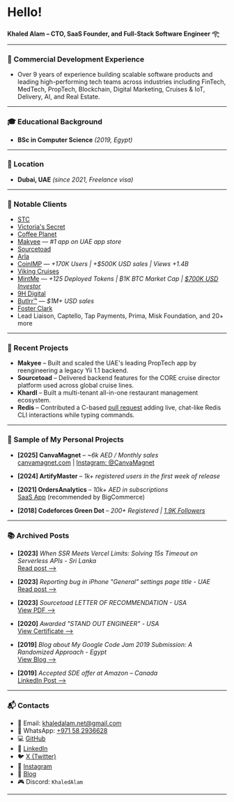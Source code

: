 # Hello!

**Khaled Alam – CTO, SaaS Founder, and Full-Stack Software Engineer 𓂀**

---

### 📌 Commercial Development Experience

- Over 9 years of experience building scalable software products and leading high-performing tech teams across industries including FinTech, MedTech, PropTech, Blockchain, Digital Marketing, Cruises & IoT, Delivery, AI, and Real Estate.

---

### 🎓 Educational Background

- **BSc in Computer Science** _(2019, Egypt)_

---

### 📍 Location

- **Dubai, UAE** _(since 2021, Freelance visa)_

---

### 💼 Notable Clients

- [STC](https://stc.com.sa)
- [Victoria's Secret](https://www.victoriassecret.ae/en/pink)
- [Coffee Planet](https://www.coffeeplanet.com)
- [Makyee](https://makyee.com) — _#1 app on UAE app store_
- [Sourcetoad](https://ondeck.sourcetoad.com/cruise-director-platform)
- [Arla](https://www.arla.com)
- [CoinIMP](https://www.coinimp.com) — _+170K Users | +$500K USD sales | Views +1.4B_
- [Viking Cruises](https://www.vikingrivercruises.com)
- [MintMe](https://www.mintme.com) — _+125 Deployed Tokens | ₿1K BTC Market Cap | [$700K USD Investor](https://x.com/Wyll_BBK/status/1461775068393099272)_
- [9H Digital](https://9hdigital.com)
- [Butlrr™](https://butlrr.leadliaison.com) — _$1M+ USD sales_
- [Foster Clark](https://fosterclark.com)
- Lead Liaison, Captello, Tap Payments, Prima, Misk Foundation, and 20+ more

---

### 🚀 Recent Projects

- **Makyee** – Built and scaled the UAE's leading PropTech app by reengineering a legacy Yii 1.1 backend.
- **Sourcetoad** – Delivered backend features for the CORE cruise director platform used across global cruise lines.
- **Khardl** – Built a multi-tenant all-in-one restaurant management ecosystem.
- **Redis** – Contributed a C-based [pull request](https://github.com/redis/redis/pull/12215) adding live, chat-like Redis CLI interactions while typing commands.

---

### 🧪 Sample of My Personal Projects

- **[2025] CanvaMagnet** – _~6k AED / Monthly sales_  
  [canvamagnet.com](https://canvamagnet.com) | [Instagram: @CanvaMagnet](https://www.instagram.com/canvamagnet/)
  
- **[2024] ArtifyMaster** – _1k+ registered users in the first week of release_

- **[2021] OrdersAnalytics** – _10k+ AED in subscriptions_  
  [SaaS App](https://orders-analytics.enhancemystore.com) (recommended by BigCommerce)

- **[2018] Codeforces Green Dot** – _200+ Registered | [1.9K Followers](https://facebook.com/cfgreendot)_

---

### 📚 Archived Posts

- **[2023]** _When SSR Meets Vercel Limits: Solving 15s Timeout on Serverless APIs - Sri Lanka_  
  [Read post ⟶](https://blog.khaledalam.net/set-maxduration-of-vercel-serverless-functions-execution-duration-limit/)
  
- **[2023]** _Reporting bug in iPhone "General" settings page title - UAE_  
  [Read post ⟶](https://blog.khaledalam.net/bug-in-iphone-general-settings-page-title)

- **[2023]** _Sourcetoad LETTER OF RECOMMENDATION - USA_  
  [View PDF ⟶](https://drive.google.com/file/d/1WvkaYIlz_dvkzNJkBdHivdGikzLb-v_v/view)

- **[2020]** _Awarded "STAND OUT ENGINEER" - USA_  
  [View Certificate ⟶](https://drive.google.com/file/d/1pzWdXmiGd3m8WLjh6Zc7ZkAYxb-VLx3r/view)

- **[2019]** _Blog about My Google Code Jam 2019 Submission: A Randomized Approach - Egypt_  
  [View Blog ⟶](https://codeforces.com/blog/entry/66444)

- **[2019]** _Accepted SDE offer at Amazon – Canada_  
  [LinkedIn Post ⟶](https://www.linkedin.com/posts/khaledalam_%F0%9D%97%A0%F0%9D%98%86-%F0%9D%97%9F%F0%9D%97%AE%F0%9D%98%80%F0%9D%98%81-%F0%9D%97%A3%F0%9D%97%BC%F0%9D%98%80%F0%9D%98%81-%F0%9D%97%B6%F0%9D%97%BB-%F0%9D%9F%AE%F0%9D%9F%AC%F0%9D%9F%AD%F0%9D%9F%B5-i-activity-6617748836062380032-t1aY/)

---

### 📬 Contacts

- 📧 Email: [khaledalam.net@gmail.com](mailto:khaledalam.net@gmail.com)  
- 📱 WhatsApp: [+971 58 2936628](http://wa.me/+971582936628)  
- 💻 [GitHub](https://github.com/khaledalam)  
- 💼 [LinkedIn](https://linkedin.com/in/khaledalam)  
- 🐦 [X (Twitter)](https://x.com/khaledalamxyz)  
- 📸 [Instagram](https://instagram.com/khaledalamxyz)  
- 📝 [Blog](https://blog.khaledalam.net)  
- 🎮 Discord: `KhaledAlam`

---

